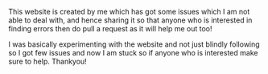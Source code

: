 This website is created by me which has got some issues which I am not able to deal with, and hence sharing it so that anyone who is interested in finding errors then do pull a request as it will help me out too!

I was basically experimenting with the website and not just blindly following so I got few issues and now I am stuck so if anyone who is interested make sure to help. Thankyou!
